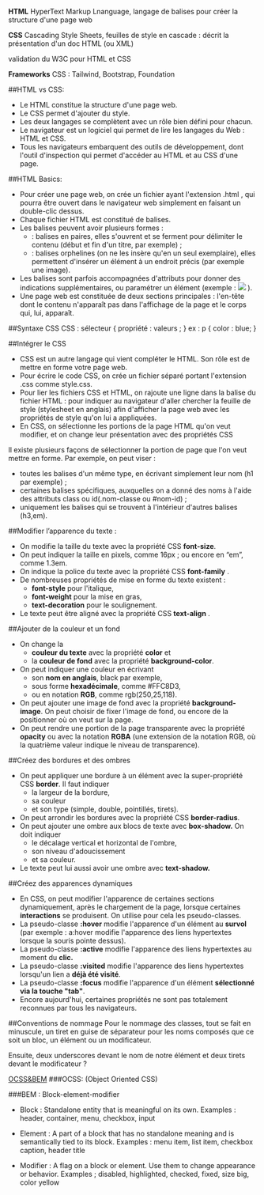**HTML** HyperText Markup Lnanguage, langage de balises pour créer la structure d'une page web

**CSS** Cascading Style Sheets, feuilles de style en cascade : décrit la présentation d'un doc HTML (ou XML)

validation du W3C pour HTML et CSS 

**Frameworks** CSS : Tailwind, Bootstrap, Foundation

##HTML vs CSS: 
* Le HTML constitue la structure d'une page web.
* Le CSS permet d'ajouter du style.
* Les deux langages se complètent avec un rôle bien défini pour chacun.
* Le navigateur est un logiciel qui permet de lire les langages du Web : HTML et CSS.
* Tous les navigateurs embarquent des outils de développement, dont l'outil d'inspection qui permet d'accéder au HTML et au CSS d'une page.

##HTML Basics:
* Pour créer une page web, on crée un fichier ayant l'extension  .html  , qui pourra être ouvert dans le navigateur web simplement en faisant un double-clic dessus.
* Chaque fichier HTML est constitué de balises.
* Les balises peuvent avoir plusieurs formes :
	* <balise> </balise>  : balises en paires, elles s'ouvrent et se ferment pour délimiter le contenu (début et fin d'un titre, par exemple) ;
	* <balise>  : balises orphelines (on ne les insère qu'en un seul exemplaire), elles permettent d'insérer un élément à un endroit précis (par exemple une image).
* Les balises sont parfois accompagnées d'attributs pour donner des indications supplémentaires, ou paramétrer un élément (exemple :  <img src="photo.jpg">  ).
* Une page web est constituée de deux sections principales : l'en-tête<head> </head>  dont le contenu n'apparaît pas dans l'affichage de la page et le corps <body> </body>  qui, lui, apparaît.


##Syntaxe CSS
CSS : sélecteur {
		propriété : valeurs ;
		}
ex : p {
		color : blue;
	}

##Intégrer le CSS
* CSS est un autre langage qui vient compléter le HTML. Son rôle est de mettre en forme votre page web.
* Pour écrire le code CSS, on crée un fichier séparé portant l'extension .css  comme style.css.
* Pour lier les fichiers CSS et HTML, on rajoute une ligne dans la balise <head> </head> du fichier HTML :  <link href="style.css" rel="stylesheet"> pour indiquer au navigateur d'aller chercher la feuille de style (stylesheet en anglais) afin d'afficher la page web avec les propriétés de style qu'on lui a appliquées.
* En CSS, on sélectionne les portions de la page HTML qu'on veut modifier, et on change leur présentation avec des propriétés CSS



Il existe plusieurs façons de sélectionner la portion de page que l'on veut mettre en forme. Par exemple, on peut viser :
 * toutes les balises d'un même type, en écrivant simplement leur nom (h1 par exemple) ;
* certaines balises spécifiques, auxquelles on a donné des noms à l'aide des attributs class ou id(.nom-classe ou #nom-id) ;
* uniquement les balises qui se trouvent à l'intérieur d'autres balises (h3,em).


##Modifier l’apparence du texte : 
* On modifie la taille du texte avec la propriété CSS **font-size**.
* On peut indiquer la taille en pixels, comme 16px ; ou encore en “em”, comme 1.3em.
* On indique la police du texte avec la propriété CSS  **font-family** . 
* De nombreuses propriétés de mise en forme du texte existent : 
	* **font-style** pour l'italique, 
	* **font-weight** pour la mise en gras, 
	* **text-decoration** pour le soulignement.
* Le texte peut être aligné avec la propriété CSS **text-align**  .

##Ajouter de la couleur et un fond

* On change la 
	* **couleur du texte** avec la propriété  **color**  et 
	* la **couleur de fond** avec la propriété **background-color**.
* On peut indiquer une couleur en écrivant 
	* son **nom en anglais**, black  par exemple, 
	* sous forme **hexadécimale**, comme  #FFC8D3, 
	* ou en notation **RGB**, comme  rgb(250,25,118).
* On peut ajouter une image de fond avec la propriété  **background-image**. On peut choisir de fixer l'image de fond, ou encore de la positionner où on veut sur la page.
* On peut rendre une portion de la page transparente avec la propriété  **opacity**  ou avec la notation  **RGBA** (une extension de la notation RGB, où la quatrième valeur indique le niveau de transparence).

##Créez des bordures et des ombres
* On peut appliquer une bordure à un élément avec la super-propriété CSS  **border**. Il faut indiquer 
	* la largeur de la bordure, 
	* sa couleur 
	* et son type (simple, double, pointillés, tirets).
* On peut arrondir les bordures avec la propriété CSS  **border-radius**.
* On peut ajouter une ombre aux blocs de texte avec  **box-shadow.** On doit indiquer 
	* le décalage vertical et horizontal de l'ombre, 
	* son niveau d'adoucissement 
	* et sa couleur.
* Le texte peut lui aussi avoir une ombre avec  **text-shadow.**

##Créez des apparences dynamiques
* En CSS, on peut modifier l'apparence de certaines sections dynamiquement, après le chargement de la page, lorsque certaines **interactions** se produisent. On utilise pour cela les pseudo-classes.
* La pseudo-classe  **:hover**   modifie l'apparence d'un élément au **survol** (par exemple : a:hover  modifie l'apparence des liens hypertextes lorsque la souris pointe dessus).
* La pseudo-classe  **:active**  modifie l'apparence des liens hypertextes au moment du **clic.**
* La pseudo-classe **:visited** modifie l'apparence des liens hypertextes lorsqu'un lien a **déjà été visité**.
* La pseudo-classe  **:focus**  modifie l'apparence d'un élément **sélectionné via la touche "tab"**.
* Encore aujourd'hui, certaines propriétés ne sont pas totalement reconnues par tous les navigateurs.


##Conventions de nommage
Pour le nommage des classes, tout se fait en minuscule, un tiret en guise de séparateur pour les noms composés que ce soit un bloc, un élément ou un modificateur.

Ensuite, deux underscores devant le nom de notre élément et deux tirets devant le modificateur ?

[OCSS&BEM](https://www.alsacreations.com/article/lire/1641-Bonnes-pratiques-en-CSS--BEM-et-OOCSS.html)
###OCSS:  (Object Oriented CSS)

###BEM : Block-element-modifier

* Block : Standalone entity that is meaningful on its own.
Examples : header, container, menu, checkbox, input

* Element : A part of a block that has no standalone meaning and is semantically tied to its block.
Examples : menu item, list item, checkbox caption, header title

* Modifier : A flag on a block or element. Use them to change appearance or behavior.
Examples ; disabled, highlighted, checked, fixed, size big, color yellow

